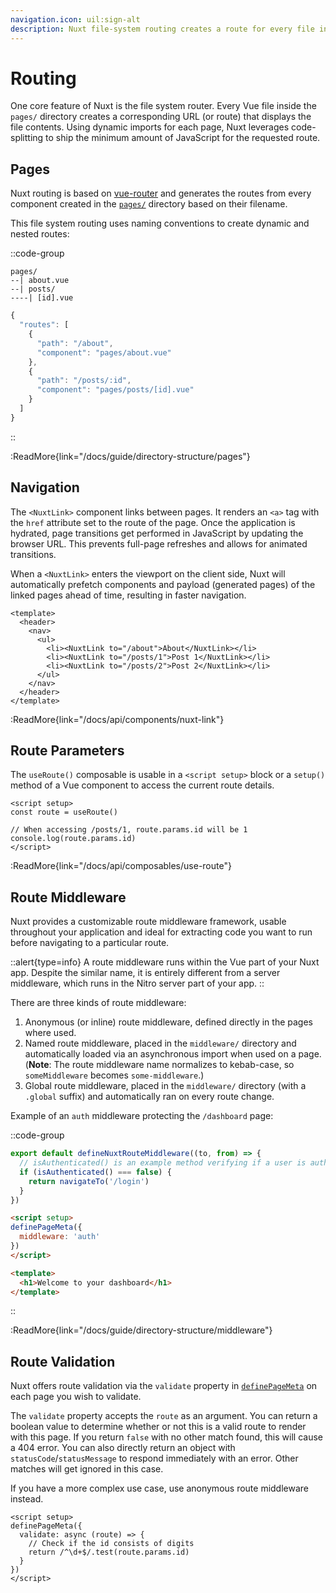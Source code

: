 ```yaml
---
navigation.icon: uil:sign-alt
description: Nuxt file-system routing creates a route for every file in the pages/ directory.
---
```

# Routing

One core feature of Nuxt is the file system router. Every Vue file inside the `pages/` directory creates a corresponding URL (or route) that displays the file contents. Using dynamic imports for each page, Nuxt leverages code-splitting to ship the minimum amount of JavaScript for the requested route.

## Pages

Nuxt routing is based on [vue-router](https://router.vuejs.org/) and generates the routes from every component created in the [`pages/`](/docs/guide/directory-structure/pages) directory based on their filename.

This file system routing uses naming conventions to create dynamic and nested routes:

::code-group

```text [pages/ directory]
pages/
--| about.vue
--| posts/
----| [id].vue
```

```js [Generated Router file]
{
  "routes": [
    {
      "path": "/about",
      "component": "pages/about.vue"
    },
    {
      "path": "/posts/:id",
      "component": "pages/posts/[id].vue"
    }
  ]
}
```

::

:ReadMore{link="/docs/guide/directory-structure/pages"}

## Navigation

The `<NuxtLink>` component links between pages. It renders an `<a>` tag with the `href` attribute set to the route of the page. Once the application is hydrated, page transitions get performed in JavaScript by updating the browser URL. This prevents full-page refreshes and allows for animated transitions.

When a `<NuxtLink>` enters the viewport on the client side, Nuxt will automatically prefetch components and payload (generated pages) of the linked pages ahead of time, resulting in faster navigation.

```vue [pages/app.vue]
<template>
  <header>
    <nav>
      <ul>
        <li><NuxtLink to="/about">About</NuxtLink></li>
        <li><NuxtLink to="/posts/1">Post 1</NuxtLink></li>
        <li><NuxtLink to="/posts/2">Post 2</NuxtLink></li>
      </ul>
    </nav>
  </header>
</template>
```

:ReadMore{link="/docs/api/components/nuxt-link"}

## Route Parameters

The `useRoute()` composable is usable in a `<script setup>` block or a `setup()` method of a Vue component to access the current route details.

```vue [pages/posts/[id].vue]
<script setup>
const route = useRoute()

// When accessing /posts/1, route.params.id will be 1
console.log(route.params.id)
</script>
```

:ReadMore{link="/docs/api/composables/use-route"}

## Route Middleware

Nuxt provides a customizable route middleware framework, usable throughout your application and ideal for extracting code you want to run before navigating to a particular route.

::alert{type=info}
A route middleware runs within the Vue part of your Nuxt app. Despite the similar name, it is entirely different from a server middleware, which runs in the Nitro server part of your app.
::

There are three kinds of route middleware:

1. Anonymous (or inline) route middleware, defined directly in the pages where used.
2. Named route middleware, placed in the `middleware/` directory and automatically loaded via an asynchronous import when used on a page. (**Note**: The route middleware name normalizes to kebab-case, so `someMiddleware` becomes `some-middleware`.)
3. Global route middleware, placed in the `middleware/` directory (with a `.global` suffix) and automatically ran on every route change.

Example of an `auth` middleware protecting the `/dashboard` page:

::code-group

```ts [middleware/auth.ts]
export default defineNuxtRouteMiddleware((to, from) => {
  // isAuthenticated() is an example method verifying if a user is authenticated
  if (isAuthenticated() === false) {
    return navigateTo('/login')
  }
})
```

```html [pages/dashboard.vue]
<script setup>
definePageMeta({
  middleware: 'auth'
})
</script>

<template>
  <h1>Welcome to your dashboard</h1>
</template>
```

::

:ReadMore{link="/docs/guide/directory-structure/middleware"}

## Route Validation

Nuxt offers route validation via the `validate` property in [`definePageMeta`](/docs/api/utils/define-page-meta) on each page you wish to validate.

The `validate` property accepts the `route` as an argument. You can return a boolean value to determine whether or not this is a valid route to render with this page. If you return `false` with no other match found, this will cause a 404 error. You can also directly return an object with `statusCode`/`statusMessage` to respond immediately with an error. Other matches will get ignored in this case.

If you have a more complex use case, use anonymous route middleware instead.

```vue [pages/posts/[id].vue]
<script setup>
definePageMeta({
  validate: async (route) => {
    // Check if the id consists of digits
    return /^\d+$/.test(route.params.id)
  }
})
</script>
```
